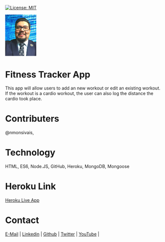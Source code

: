 [![License: MIT](https://img.shields.io/badge/License-MIT-yellow.svg)](https://opensource.org/licenses/MIT)

<img src="public\assets\img\noemonsivaisprofilepic.png" width="100">

# Fitness Tracker App
This app will allow users to add an new workout or edit an existing workout.  If the workout is a cardio workout, the user can also log the distance the cardio took place.

# Contributers

@nmonsivais,

# Technology
HTML, ES6, Node.JS, GitHub, Heroku, MongoDB, Mongoose

# Heroku Link
[Heroku Live App](https://rocky-escarpment-68237.herokuapp.com/)

# Contact
[E-Mail](Mailto:nmonsivais@gmail.com) |
[Linkedin](http://www.linkedin.com/in/nmonsivais) |
[Github](http://github.com/nmonsivais) |
[Twitter](http://www.twitter.com/trobadour_XP) |
[YouTube](http://www.youtube.com/c/Trobadour_XP) |